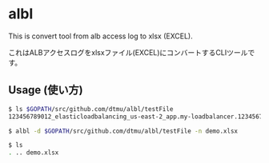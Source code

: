 # albl
This is convert tool from alb access log to xlsx (EXCEL).

これはALBアクセスログをxlsxファイル(EXCEL)にコンバートするCLIツールです。

## Usage (使い方)

```bash
$ ls $GOPATH/src/github.com/dtmu/albl/testFile
123456789012_elasticloadbalancing_us-east-2_app.my-loadbalancer.1234567890abcdef_20140215T2340Z_172.160.001.192_20sg8hgm.log

$ albl -d $GOPATH/src/github.com/dtmu/albl/testFile -n demo.xlsx

$ ls
. .. demo.xlsx
```
